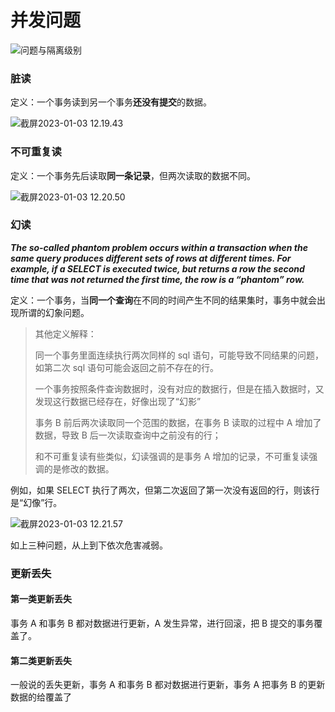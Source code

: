 # 并发问题

![问题与隔离级别](https://cdn.jsdelivr.net/gh/davidliuk/images@master/blog/20210615102505266.jpg)

### 脏读

定义：一个事务读到另一个事务**还没有提交**的数据。

![截屏2023-01-03 12.19.43](https://xingqiu-tuchuang-1256524210.cos.ap-shanghai.myqcloud.com/3978/%E6%88%AA%E5%B1%8F2023-01-03%2012.19.43.png)

### 不可重复读

定义：一个事务先后读取**同一条记录**，但两次读取的数据不同。

![截屏2023-01-03 12.20.50](https://xingqiu-tuchuang-1256524210.cos.ap-shanghai.myqcloud.com/3978/%E6%88%AA%E5%B1%8F2023-01-03%2012.20.50.png)

### 幻读

**_The so-called phantom problem occurs within a transaction when the same query produces different sets of rows at different times. For example, if a SELECT is executed twice, but returns a row the second time that was not returned the first time, the row is a “phantom” row._**

定义：一个事务，当**同一个查询**在不同的时间产生不同的结果集时，事务中就会出现所谓的幻象问题。

> 其他定义解释：
>
> 同一个事务里面连续执行两次同样的 sql 语句，可能导致不同结果的问题，如第二次 sql 语句可能会返回之前不存在的行。
>
> 一个事务按照条件查询数据时，没有对应的数据行，但是在插入数据时，又发现这行数据已经存在，好像出现了“幻影”
>
> 事务 B 前后两次读取同一个范围的数据，在事务 B 读取的过程中 A 增加了数据，导致 B 后一次读取查询中之前没有的行；
>
> 和不可重复读有些类似，幻读强调的是事务 A 增加的记录，不可重复读强调的是修改的数据。

例如，如果 SELECT 执行了两次，但第二次返回了第一次没有返回的行，则该行是“幻像”行。

![截屏2023-01-03 12.21.57](https://xingqiu-tuchuang-1256524210.cos.ap-shanghai.myqcloud.com/3978/%E6%88%AA%E5%B1%8F2023-01-03%2012.21.57.png)

如上三种问题，从上到下依次危害减弱。

### 更新丢失

#### 第一类更新丢失

事务 A 和事务 B 都对数据进行更新，A 发生异常，进行回滚，把 B 提交的事务覆盖了。

#### 第二类更新丢失

一般说的丢失更新，事务 A 和事务 B 都对数据进行更新，事务 A 把事务 B 的更新数据的给覆盖了
